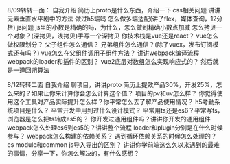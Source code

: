 8/09转转一面：
自我介绍
简历上proto是什么东西，介绍一下
css相关问题
讲讲元素垂直水平剧中的方法
做过h5端吗
怎么做多端适配(讲了flex，媒体查询，12分栏)
js问题
js里的小数是精确的吗，为什么，怎么做到精确小数点加减
怎么拷贝一个对象？(深拷贝，浅拷贝)手写一个深拷贝
你技术栈是vue还是react？
vue怎么做权限划分？
父子组件怎么通信？
兄弟组件怎么通信？(除了vuex，发布订阅模式还有吗？)
vue怎么在父组件调用子组件方法？
讲讲webpack编译流程
webpack的loader和插件的区别？
vue2底层对数组怎么实现响应式的？
然后就是一道回朔算法

8/12转转二面
自我介绍
聊项目，讲讲proto
简历上提效产品30%，开发25%，怎么来的？如果让你来计算你会怎么计算这个值？
项目的pv和uv怎么样？
你觉得使用这个工具对产品实际提升怎么样？你平常怎么去了解产品使用情况？
h5考勤系统项目是什么？
平常开发中用到过什么设计模式？
平常用ts还是es6？平常写ts，浏览器是怎么把ts转成es5的？
你开发过通用组件吗？讲讲你开发的通用组件
webpack怎么处理es6到es5的？讲讲整个流程
loader和plugin分别是在什么时候参与？
webpack怎么构建的依赖关系？
遇到循环依赖关系的时候怎么处理的？
es module和common js导入导出的区别？
讲讲你学前端这么久以来遇到的最难的事情，分享一下，你怎么解决的，有什么感想？
